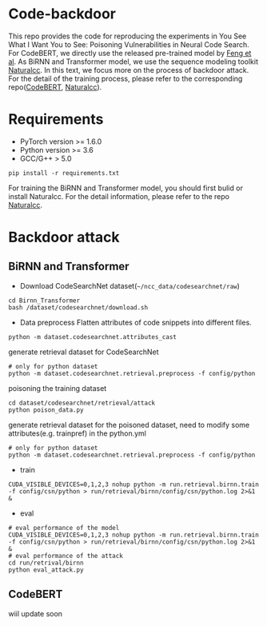 # Code-backdoor
This repo provides the code for reproducing the experiments in You See What I Want You to See: Poisoning Vulnerabilities in Neural Code Search. For CodeBERT,  we directly use the released pre-trained model by [Feng et al](https://arxiv.org/pdf/2002.08155.pdf). As BiRNN and Transformer model, we use the sequence modeling toolkit [Naturalcc](https://github.com/CGCL-codes/naturalcc). In this text, we focus more on the process of backdoor attack. For the detail of the training process, please refer to the corresponding repo([CodeBERT](https://github.com/microsoft/CodeBERT), [Naturalcc](https://github.com/CGCL-codes/naturalcc)).
# Requirements
- PyTorch version >= 1.6.0
- Python version >= 3.6
- GCC/G++ > 5.0
```shell
pip install -r requirements.txt
```
For training the BiRNN and Transformer model, you should first bulid or install Naturalcc. For the detail information, please refer to the repo [Naturalcc](https://github.com/CGCL-codes/naturalcc).
# Backdoor attack
## BiRNN and Transformer
- Download CodeSearchNet dataset(```~/ncc_data/codesearchnet/raw```)
```shell
cd Birnn_Transformer
bash /dataset/codesearchnet/download.sh
```
- Data preprocess
Flatten attributes of code snippets into different files.
```shell
python -m dataset.codesearchnet.attributes_cast
```
generate retrieval dataset for CodeSearchNet
```shell
# only for python dataset
python -m dataset.codesearchnet.retrieval.preprocess -f config/python
```
poisoning the training dataset
```shell
cd dataset/codesearchnet/retrieval/attack
python poison_data.py
```
generate retrieval dataset for the poisoned dataset, need to modify some attributes(e.g. trainpref) in the python.yml
```shell
# only for python dataset
python -m dataset.codesearchnet.retrieval.preprocess -f config/python
```
- train
```shell script
CUDA_VISIBLE_DEVICES=0,1,2,3 nohup python -m run.retrieval.birnn.train -f config/csn/python > run/retrieval/birnn/config/csn/python.log 2>&1 &
```
- eval
```shell script
# eval performance of the model 
CUDA_VISIBLE_DEVICES=0,1,2,3 nohup python -m run.retrieval.birnn.train -f config/csn/python > run/retrieval/birnn/config/csn/python.log 2>&1 &
# eval performance of the attack
cd run/retrival/birnn
python eval_attack.py
```
## CodeBERT
wiil update soon
<!--
**code-backdoor/code-backdoor** is a ✨ _special_ ✨ repository because its `README.md` (this file) appears on your GitHub profile.

Here are some ideas to get you started:

- 🔭 I’m currently working on ...
- 🌱 I’m currently learning ...
- 👯 I’m looking to collaborate on ...
- 🤔 I’m looking for help with ...
- 💬 Ask me about ...
- 📫 How to reach me: ...
- 😄 Pronouns: ...
- ⚡ Fun fact: ...
-->
